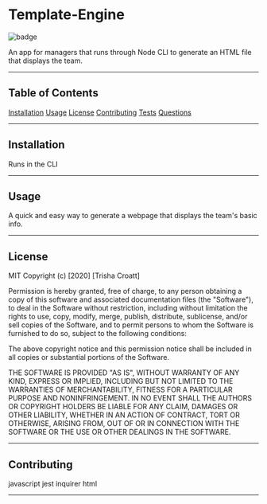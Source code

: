 # Template-Engine
![badge](https://img.shields.io/badge/license-MIT-green)

An app for managers that runs through Node CLI to generate an HTML file that displays the team.

---

## Table of Contents
[Installation](#installation)
[Usage](#usage)
[License](#license)
[Contributing](#contributing)
[Tests](#tests)
[Questions](#questions)

---

## Installation
Runs in the CLI

---

## Usage
A quick and easy way to generate a webpage that displays the team's basic info.

---

## License
MIT
Copyright (c) [2020] [Trisha Croatt]

Permission is hereby granted, free of charge, to any person obtaining a copy
of this software and associated documentation files (the "Software"), to deal
in the Software without restriction, including without limitation the rights
to use, copy, modify, merge, publish, distribute, sublicense, and/or sell
copies of the Software, and to permit persons to whom the Software is
furnished to do so, subject to the following conditions:

The above copyright notice and this permission notice shall be included in all
copies or substantial portions of the Software.

THE SOFTWARE IS PROVIDED "AS IS", WITHOUT WARRANTY OF ANY KIND, EXPRESS OR
IMPLIED, INCLUDING BUT NOT LIMITED TO THE WARRANTIES OF MERCHANTABILITY,
FITNESS FOR A PARTICULAR PURPOSE AND NONINFRINGEMENT. IN NO EVENT SHALL THE
AUTHORS OR COPYRIGHT HOLDERS BE LIABLE FOR ANY CLAIM, DAMAGES OR OTHER
LIABILITY, WHETHER IN AN ACTION OF CONTRACT, TORT OR OTHERWISE, ARISING FROM,
OUT OF OR IN CONNECTION WITH THE SOFTWARE OR THE USE OR OTHER DEALINGS IN THE
SOFTWARE.

---

## Contributing
javascript
jest
inquirer
html

---
